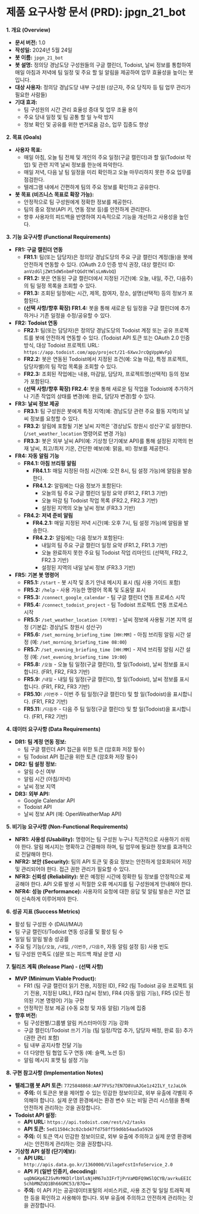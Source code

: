 # 제품 요구사항 문서 (PRD): jpgn_21_bot

**1. 개요 (Overview)**

*   **문서 버전:** 1.0
*   **작성일:** 2024년 5월 24일
*   **봇 이름:** `jpgn_21_bot`
*   **봇 설명:** 정의당 경남도당 구성원들의 구글 캘린더, Todoist, 날씨 정보를 통합하여 매일 아침과 저녁에 팀 일정 및 주요 할 일 알림을 제공하여 업무 효율성을 높이는 봇입니다.
*   **대상 사용자:** 정의당 경남도당 내부 구성원 (상근자, 주요 당직자 등 팀 업무 관리가 필요한 사람들)
*   **기대 효과:**
    *   팀 구성원의 시간 관리 효율성 증대 및 업무 조율 용이
    *   주요 당내 일정 및 팀 공통 할 일 누락 방지
    *   정보 확인 및 공유를 위한 번거로움 감소, 업무 집중도 향상

**2. 목표 (Goals)**

*   **사용자 목표:**
    *   매일 아침, 오늘 팀 전체 및 개인의 주요 일정(구글 캘린더)과 할 일(Todoist 작업) 및 관련 지역 날씨 정보를 한눈에 파악한다.
    *   매일 저녁, 다음 날 팀 일정을 미리 확인하고 오늘 마무리하지 못한 주요 업무를 점검한다.
    *   텔레그램 내에서 간편하게 팀의 주요 정보를 확인하고 공유한다.
*   **봇 목표 (비즈니스 목표로 확장 가능):**
    *   안정적으로 팀 구성원에게 정확한 정보를 제공한다.
    *   팀의 중요 정보(API 키, 연동 정보 등)를 안전하게 관리한다.
    *   향후 사용자의 피드백을 반영하여 지속적으로 기능을 개선하고 사용성을 높인다.

**3. 기능 요구사항 (Functional Requirements)**

*   **FR1: 구글 캘린더 연동**
    *   **FR1.1:** 팀(또는 담당자)은 정의당 경남도당의 주요 구글 캘린더 계정(들)을 봇에 안전하게 연동할 수 있다. (OAuth 2.0 인증 방식 권장, 대상 캘린더 ID: `anVzdGljZWt5dW5nbmFtQGdtYWlsLmNvbQ`)
    *   **FR1.2:** 봇은 연동된 구글 캘린더에서 지정된 기간(예: 오늘, 내일, 주간, 다음주)의 팀 일정 목록을 조회할 수 있다.
    *   **FR1.3:** 조회된 일정에는 시간, 제목, 참여자, 장소, 설명(선택적) 등의 정보가 포함된다.
    *   **(선택 사항/향후 확장) FR1.4:** 봇을 통해 새로운 팀 일정을 구글 캘린더에 추가하거나 기존 일정을 수정/공유할 수 있다.
*   **FR2: Todoist 연동**
    *   **FR2.1:** 팀(또는 담당자)은 정의당 경남도당의 Todoist 계정 또는 공유 프로젝트를 봇에 안전하게 연동할 수 있다. (Todoist API 토큰 또는 OAuth 2.0 인증 방식, 대상 Todoist 프로젝트 URL: `https://app.todoist.com/app/project/21-6XwvJrcQgVppWvFp`)
    *   **FR2.2:** 봇은 연동된 Todoist에서 지정된 조건(예: 오늘 마감, 특정 프로젝트, 담당자별)의 팀 작업 목록을 조회할 수 있다.
    *   **FR2.3:** 조회된 작업에는 내용, 마감일, 담당자, 프로젝트명(선택적) 등의 정보가 포함된다.
    *   **(선택 사항/향후 확장) FR2.4:** 봇을 통해 새로운 팀 작업을 Todoist에 추가하거나 기존 작업의 상태를 변경(예: 완료, 담당자 변경)할 수 있다.
*   **FR3: 날씨 정보 제공**
    *   **FR3.1:** 팀 구성원은 봇에게 특정 지역(예: 경남도당 관련 주요 활동 지역)의 날씨 정보를 요청할 수 있다.
    *   **FR3.2:** 알림에 포함될 기본 날씨 지역은 '경상남도 창원시 성산구'로 설정한다. (`/set_weather_location` 명령어로 변경 가능)
    *   **FR3.3:** 봇은 외부 날씨 API(예: 기상청 단기예보 API)를 통해 설정된 지역의 현재 날씨, 최고/최저 기온, 간단한 예보(예: 맑음, 비) 정보를 제공한다.
*   **FR4: 자동 알림 기능**
    *   **FR4.1: 아침 브리핑 알림**
        *   **FR4.1.1:** 매일 지정된 아침 시간(예: 오전 8시, 팀 설정 가능)에 알림을 발송한다.
        *   **FR4.1.2:** 알림에는 다음 정보가 포함된다:
            *   오늘의 팀 주요 구글 캘린더 일정 요약 (FR1.2, FR1.3 기반)
            *   오늘 마감 팀 Todoist 작업 목록 (FR2.2, FR2.3 기반)
            *   설정된 지역의 오늘 날씨 정보 (FR3.3 기반)
    *   **FR4.2: 저녁 준비 알림**
        *   **FR4.2.1:** 매일 지정된 저녁 시간(예: 오후 7시, 팀 설정 가능)에 알림을 발송한다.
        *   **FR4.2.2:** 알림에는 다음 정보가 포함된다:
            *   내일의 팀 주요 구글 캘린더 일정 요약 (FR1.2, FR1.3 기반)
            *   오늘 완료하지 못한 주요 팀 Todoist 작업 리마인드 (선택적, FR2.2, FR2.3 기반)
            *   설정된 지역의 내일 날씨 정보 (FR3.3 기반)
*   **FR5: 기본 봇 명령어**
    *   **FR5.1:** `/start` - 봇 시작 및 초기 안내 메시지 표시 (팀 사용 가이드 포함)
    *   **FR5.2:** `/help` - 사용 가능한 명령어 목록 및 도움말 표시
    *   **FR5.3:** `/connect_google_calendar` - 팀 구글 캘린더 연동 프로세스 시작
    *   **FR5.4:** `/connect_todoist_project` - 팀 Todoist 프로젝트 연동 프로세스 시작
    *   **FR5.5:** `/set_weather_location [지역명]` - 날씨 정보에 사용될 기본 지역 설정 (기본값: 경상남도 창원시 성산구)
    *   **FR5.6:** `/set_morning_briefing_time [HH:MM]` - 아침 브리핑 알림 시간 설정 (예: `/set_morning_briefing_time 08:00`)
    *   **FR5.7:** `/set_evening_briefing_time [HH:MM]` - 저녁 브리핑 알림 시간 설정 (예: `/set_evening_briefing_time 19:00`)
    *   **FR5.8:** `/오늘` - 오늘 팀 일정(구글 캘린더), 할 일(Todoist), 날씨 정보를 표시합니다. (FR1, FR2, FR3 기반)
    *   **FR5.9:** `/내일` - 내일 팀 일정(구글 캘린더), 할 일(Todoist), 날씨 정보를 표시합니다. (FR1, FR2, FR3 기반)
    *   **FR5.10:** `/이번주` - 이번 주 팀 일정(구글 캘린더) 및 할 일(Todoist)을 표시합니다. (FR1, FR2 기반)
    *   **FR5.11:** `/다음주` - 다음 주 팀 일정(구글 캘린더) 및 할 일(Todoist)을 표시합니다. (FR1, FR2 기반)

**4. 데이터 요구사항 (Data Requirements)**

*   **DR1: 팀 계정 연동 정보:**
    *   팀 구글 캘린더 API 접근을 위한 토큰 (암호화 저장 필수)
    *   팀 Todoist API 접근을 위한 토큰 (암호화 저장 필수)
*   **DR2: 팀 설정 정보:**
    *   알림 수신 여부
    *   알림 시간 (아침/저녁)
    *   날씨 정보 지역
*   **DR3: 외부 API:**
    *   Google Calendar API
    *   Todoist API
    *   날씨 정보 API (예: OpenWeatherMap API)

**5. 비기능 요구사항 (Non-Functional Requirements)**

*   **NFR1: 사용성 (Usability):** 명령어는 팀 구성원 누구나 직관적으로 사용하기 쉬워야 한다. 알림 메시지는 명확하고 간결해야 하며, 팀 업무에 필요한 정보를 효과적으로 전달해야 한다.
*   **NFR2: 보안 (Security):** 팀의 API 토큰 및 중요 정보는 안전하게 암호화되어 저장 및 관리되어야 한다. 접근 권한 관리가 필요할 수 있다.
*   **NFR3: 신뢰성 (Reliability):** 봇은 예정된 시간에 정확한 팀 정보를 안정적으로 제공해야 한다. API 오류 발생 시 적절한 오류 메시지를 팀 구성원에게 안내해야 한다.
*   **NFR4: 성능 (Performance):** 사용자의 요청에 대한 응답 및 알림 발송은 지연 없이 신속하게 이루어져야 한다.

**6. 성공 지표 (Success Metrics)**

*   활성 팀 구성원 수 (DAU/MAU)
*   팀 구글 캘린더/Todoist 연동 성공률 및 활성 팀 수
*   일일 팀 알림 발송 성공률
*   주요 팀 기능(`/오늘`, `/내일`, `/이번주`, `/다음주`, 자동 알림 설정 등) 사용 빈도
*   팀 구성원 만족도 (설문 또는 피드백 채널 운영 시)

**7. 릴리즈 계획 (Release Plan) - (선택 사항)**

*   **MVP (Minimum Viable Product):**
    *   FR1 (팀 구글 캘린더 읽기 전용, 지정된 ID), FR2 (팀 Todoist 공유 프로젝트 읽기 전용, 지정된 URL), FR3 (날씨 정보), FR4 (자동 알림 기능), FR5 (모든 정의된 기본 명령어) 기능 구현
    *   안정적인 정보 제공 (수동 요청 및 자동 알림) 기능에 집중
*   **향후 버전:**
    *   팀 구성원별/그룹별 알림 커스터마이징 기능 강화
    *   구글 캘린더/Todoist 쓰기 기능 (팀 일정/작업 추가, 담당자 배정, 완료 등) 추가 (권한 관리 포함)
    *   팀 내부 공지사항 전달 기능
    *   더 다양한 팀 협업 도구 연동 (예: 슬랙, 노션 등)
    *   알림 메시지 포맷 팀 설정 기능

**8. 구현 참고사항 (Implementation Notes)**

*   **텔레그램 봇 API 토큰:** `7725848868:AAF7FVSz7EN7D8VuAJGe1z42ILY_tzJaLOk`
    *   **주의:** 이 토큰은 봇을 제어할 수 있는 민감한 정보이므로, 외부 유출에 각별히 주의해야 합니다. 실제 운영 환경에서는 환경 변수 또는 비밀 관리 시스템을 통해 안전하게 관리하는 것을 권장합니다.
*   **Todoist API 설정:**
    *   **API URL:** `https://api.todoist.com/rest/v2/tasks`
    *   **API 토큰:** `5ed11504c3c02cbd47fd758ff59d6b54aa5a5926`
    *   **주의:** 이 토큰 역시 민감한 정보이므로, 외부 유출에 주의하고 실제 운영 환경에서는 안전하게 관리하는 것을 권장합니다.
*   **기상청 API 설정 (단기예보):**
    *   **API URL:** `http://apis.data.go.kr/1360000/VilageFcstInfoService_2.0`
    *   **API 키 (일반 인증키, decoding):** `uqDNGKp6ZJSvMrMKDlrlbVlsNjHM67o3IFrTjPrVaMDFQ9WSlQCYB/avrkuEEICSchbMNZUQ1Bh66GMC53/B7Q==`
    *   **주의:** 이 API 키는 공공데이터포털의 서비스키로, 사용 조건 및 일일 트래픽 제한 등을 확인하고 사용해야 합니다. 외부 유출에 주의하고 안전하게 관리하는 것을 권장합니다. 